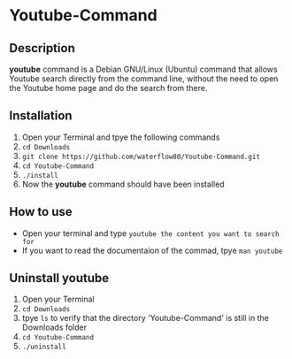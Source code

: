 # Youtube-Command

## Description
**youtube** command is a Debian GNU/Linux (Ubuntu) command that allows Youtube search directly from the command line, without the need to open the Youtube 
home page and do the search from there.

## Installation

1. Open your Terminal and tpye the following commands
2. `cd Downloads`
3. `git clone https://github.com/waterflow80/Youtube-Command.git`
4. `cd Youtube-Command`
5. `./install`
6. Now the **youtube** command should have been installed

## How to use
- Open your terminal and type `youtube the content you want to search for`
- If you want to read the documentaion of the commad, tpye `man youtube`

## Uninstall **youtube**
1. Open your Terminal
2. ```cd Downloads``` 
3. tpye ```ls``` to verify that the directory 'Youtube-Command' is still in the Downloads folder
4. `cd Youtube-Command`
5. `./uninstall`


